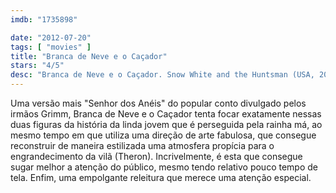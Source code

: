 ```yaml
---
imdb: "1735898"

date: "2012-07-20"
tags: [ "movies" ]
title: "Branca de Neve e o Caçador"
stars: "4/5"
desc: "Branca de Neve e o Caçador. Snow White and the Huntsman (USA, 2012). Dirigido por Rupert Sanders. Escrito por Evan Daugherty, John Lee Hancock, Hossein Amini, Evan Daugherty. Com Kristen Stewart, Chris Hemsworth, Charlize Theron, Sam Claflin, Sam Spruell, Ian McShane, Bob Hoskins, Ray Winstone, Nick Frost."
---
```

Uma versão mais "Senhor dos Anéis" do popular conto divulgado pelos irmãos Grimm, Branca de Neve e o Caçador tenta focar exatamente nessas duas figuras da história da linda jovem que é perseguida pela rainha má, ao mesmo tempo em que utiliza uma direção de arte fabulosa, que consegue reconstruir de maneira estilizada uma atmosfera propícia para o engrandecimento da vilã (Theron). Incrivelmente, é esta que consegue sugar melhor a atenção do público, mesmo tendo relativo pouco tempo de tela. Enfim, uma empolgante releitura que merece uma atenção especial.

